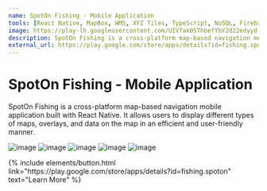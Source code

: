 ```yaml
---
name: SpotOn Fishing - Mobile Application
tools: [React Native, MapBox, WMS, XYZ Tiles, TypeScript, NoSQL, Firebase, RevenueCat, Stripe]
image: https://play-lh.googleusercontent.com/UIVfak0SThbefYbY2d22edyyd-253r9o4Xblbskdn2JQhyUo4CiM5s3IVT9dGnhlFt1p=w5120-h2880-rw
description: SpotOn Fishing is a cross-platform map-based navigation mobile application built with React Native. It allows users to display different types of maps, overlays, and data on the map in an efficient and user-friendly manner.
external_url: https://play.google.com/store/apps/details?id=fishing.spoton
---
```


# SpotOn Fishing - Mobile Application

SpotOn Fishing is a cross-platform map-based navigation mobile application built with React Native. It allows users to display different types of maps, overlays, and data on the map in an efficient and user-friendly manner.

![image](https://github.com/user-attachments/assets/ecfd1e23-6e30-48ab-9e75-c627fad46870)
![image](https://github.com/user-attachments/assets/e7b68cd2-235e-4c7b-9a89-7c849b88f916)
![image](https://github.com/user-attachments/assets/9a0344c5-b650-40b1-9b87-9ce01f999baf)
![image](https://github.com/user-attachments/assets/59149db5-271c-4574-9d81-b6b78560db06)
![image](https://github.com/user-attachments/assets/900a914b-1734-47f2-83d9-5df1118b44a3)




<p class="text-center">
{% include elements/button.html link="https://play.google.com/store/apps/details?id=fishing.spoton" text="Learn More" %}
</p>
